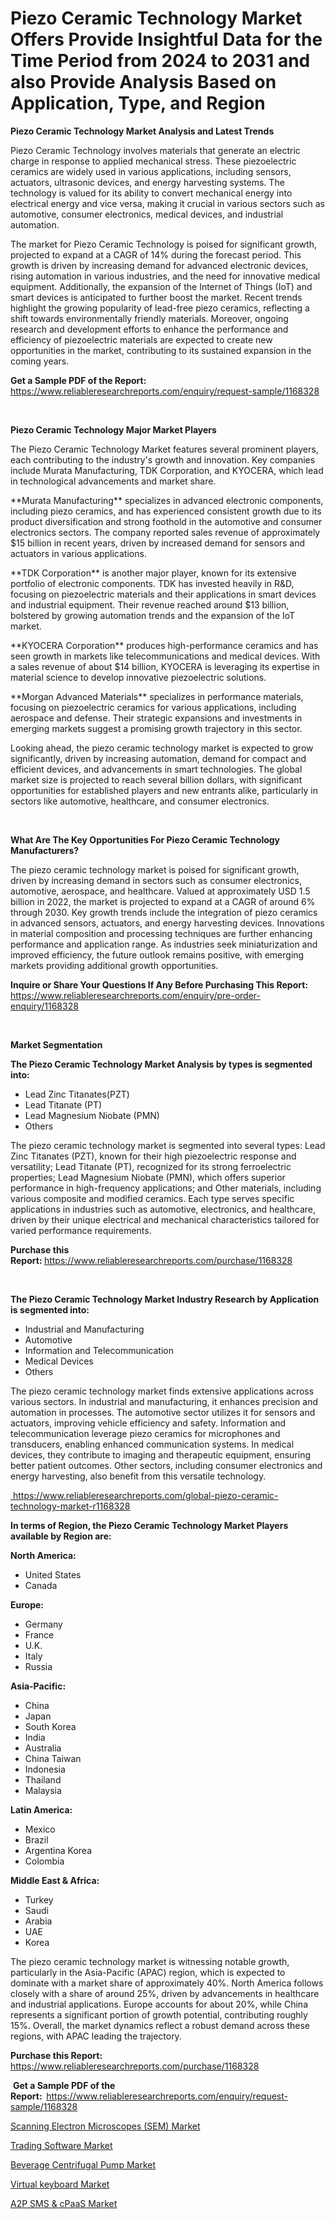 <p><h1>Piezo Ceramic Technology Market Offers Provide Insightful Data for the Time Period from 2024 to 2031 and also Provide Analysis Based on Application, Type, and Region</h1></p><p><strong>Piezo Ceramic Technology Market Analysis and Latest Trends</strong></p>
<p><p>Piezo Ceramic Technology involves materials that generate an electric charge in response to applied mechanical stress. These piezoelectric ceramics are widely used in various applications, including sensors, actuators, ultrasonic devices, and energy harvesting systems. The technology is valued for its ability to convert mechanical energy into electrical energy and vice versa, making it crucial in various sectors such as automotive, consumer electronics, medical devices, and industrial automation.</p><p>The market for Piezo Ceramic Technology is poised for significant growth, projected to expand at a CAGR of 14% during the forecast period. This growth is driven by increasing demand for advanced electronic devices, rising automation in various industries, and the need for innovative medical equipment. Additionally, the expansion of the Internet of Things (IoT) and smart devices is anticipated to further boost the market. Recent trends highlight the growing popularity of lead-free piezo ceramics, reflecting a shift towards environmentally friendly materials. Moreover, ongoing research and development efforts to enhance the performance and efficiency of piezoelectric materials are expected to create new opportunities in the market, contributing to its sustained expansion in the coming years.</p></p>
<p><strong>Get a Sample PDF of the Report:&nbsp;</strong> <a href="https://www.reliableresearchreports.com/enquiry/request-sample/1168328?utm_campaign=11&utm_medium=2&utm_source=Github&utm_content=ia&utm_term=30102024&utm_id=piezo-ceramic-technology">https://www.reliableresearchreports.com/enquiry/request-sample/1168328</a></p>
<p>&nbsp;</p>
<p><strong>Piezo Ceramic Technology Major Market Players</strong></p>
<p><p>The Piezo Ceramic Technology Market features several prominent players, each contributing to the industry's growth and innovation. Key companies include Murata Manufacturing, TDK Corporation, and KYOCERA, which lead in technological advancements and market share.</p><p>**Murata Manufacturing** specializes in advanced electronic components, including piezo ceramics, and has experienced consistent growth due to its product diversification and strong foothold in the automotive and consumer electronics sectors. The company reported sales revenue of approximately $15 billion in recent years, driven by increased demand for sensors and actuators in various applications.</p><p>**TDK Corporation** is another major player, known for its extensive portfolio of electronic components. TDK has invested heavily in R&D, focusing on piezoelectric materials and their applications in smart devices and industrial equipment. Their revenue reached around $13 billion, bolstered by growing automation trends and the expansion of the IoT market.</p><p>**KYOCERA Corporation** produces high-performance ceramics and has seen growth in markets like telecommunications and medical devices. With a sales revenue of about $14 billion, KYOCERA is leveraging its expertise in material science to develop innovative piezoelectric solutions.</p><p>**Morgan Advanced Materials** specializes in performance materials, focusing on piezoelectric ceramics for various applications, including aerospace and defense. Their strategic expansions and investments in emerging markets suggest a promising growth trajectory in this sector.</p><p>Looking ahead, the piezo ceramic technology market is expected to grow significantly, driven by increasing automation, demand for compact and efficient devices, and advancements in smart technologies. The global market size is projected to reach several billion dollars, with significant opportunities for established players and new entrants alike, particularly in sectors like automotive, healthcare, and consumer electronics.</p></p>
<p>&nbsp;</p>
<p><strong>What Are The Key Opportunities For Piezo Ceramic Technology Manufacturers?</strong></p>
<p><p>The piezo ceramic technology market is poised for significant growth, driven by increasing demand in sectors such as consumer electronics, automotive, aerospace, and healthcare. Valued at approximately USD 1.5 billion in 2022, the market is projected to expand at a CAGR of around 6% through 2030. Key growth trends include the integration of piezo ceramics in advanced sensors, actuators, and energy harvesting devices. Innovations in material composition and processing techniques are further enhancing performance and application range. As industries seek miniaturization and improved efficiency, the future outlook remains positive, with emerging markets providing additional growth opportunities.</p></p>
<p><strong>Inquire or Share Your Questions If Any Before Purchasing This Report:</strong> <a href="https://www.reliableresearchreports.com/enquiry/pre-order-enquiry/1168328?utm_campaign=11&utm_medium=2&utm_source=Github&utm_content=ia&utm_term=30102024&utm_id=piezo-ceramic-technology">https://www.reliableresearchreports.com/enquiry/pre-order-enquiry/1168328</a></p>
<p>&nbsp;</p>
<p><strong>Market Segmentation</strong></p>
<p><strong>The Piezo Ceramic Technology Market Analysis by types is segmented into:</strong></p>
<p><ul><li>Lead Zinc Titanates(PZT)</li><li>Lead Titanate (PT)</li><li>Lead Magnesium Niobate (PMN)</li><li>Others</li></ul></p>
<p><p>The piezo ceramic technology market is segmented into several types: Lead Zinc Titanates (PZT), known for their high piezoelectric response and versatility; Lead Titanate (PT), recognized for its strong ferroelectric properties; Lead Magnesium Niobate (PMN), which offers superior performance in high-frequency applications; and Other materials, including various composite and modified ceramics. Each type serves specific applications in industries such as automotive, electronics, and healthcare, driven by their unique electrical and mechanical characteristics tailored for varied performance requirements.</p></p>
<p><strong>Purchase this Report:&nbsp;</strong><a href="https://www.reliableresearchreports.com/purchase/1168328?utm_campaign=11&utm_medium=2&utm_source=Github&utm_content=ia&utm_term=30102024&utm_id=piezo-ceramic-technology">https://www.reliableresearchreports.com/purchase/1168328</a></p>
<p>&nbsp;</p>
<p><strong>The Piezo Ceramic Technology Market Industry Research by Application is segmented into:</strong></p>
<p><ul><li>Industrial and Manufacturing</li><li>Automotive</li><li>Information and Telecommunication</li><li>Medical Devices</li><li>Others</li></ul></p>
<p><p>The piezo ceramic technology market finds extensive applications across various sectors. In industrial and manufacturing, it enhances precision and automation in processes. The automotive sector utilizes it for sensors and actuators, improving vehicle efficiency and safety. Information and telecommunication leverage piezo ceramics for microphones and transducers, enabling enhanced communication systems. In medical devices, they contribute to imaging and therapeutic equipment, ensuring better patient outcomes. Other sectors, including consumer electronics and energy harvesting, also benefit from this versatile technology.</p></p>
<p><a href="https://www.reliableresearchreports.com/global-piezo-ceramic-technology-market-r1168328?utm_campaign=11&utm_medium=2&utm_source=Github&utm_content=ia&utm_term=30102024&utm_id=piezo-ceramic-technology">&nbsp;https://www.reliableresearchreports.com/global-piezo-ceramic-technology-market-r1168328</a></p>
<p><strong>In terms of Region, the Piezo Ceramic Technology Market Players available by Region are:</strong></p>
<p>
    <p> <strong> North America: </strong>
        <ul>
            <li>United States</li>
            <li>Canada</li>
        </ul>
        </p> 
    <p> <strong> Europe: </strong>
        <ul>
            <li>Germany</li>
            <li>France</li>
            <li>U.K.</li>
            <li>Italy</li>
            <li>Russia</li>
        </ul>
        </p> 
    <p> <strong> Asia-Pacific: </strong>
        <ul>
            <li>China</li>
            <li>Japan</li>
            <li>South Korea</li>
            <li>India</li>
            <li>Australia</li>
            <li>China Taiwan</li>
            <li>Indonesia</li>
            <li>Thailand</li>
            <li>Malaysia</li>
        </ul>
        </p> 
    <p> <strong> Latin America: </strong>
        <ul>
            <li>Mexico</li>
            <li>Brazil</li>
            <li>Argentina Korea</li>
            <li>Colombia</li>
        </ul>
        </p> 
    <p> <strong> Middle East & Africa: </strong>
        <ul>
            <li>Turkey</li>
            <li>Saudi</li>
            <li>Arabia</li>
            <li>UAE</li>
            <li>Korea</li>
        </ul>
    </p>
    </p>
<p><p>The piezo ceramic technology market is witnessing notable growth, particularly in the Asia-Pacific (APAC) region, which is expected to dominate with a market share of approximately 40%. North America follows closely with a share of around 25%, driven by advancements in healthcare and industrial applications. Europe accounts for about 20%, while China represents a significant portion of growth potential, contributing roughly 15%. Overall, the market dynamics reflect a robust demand across these regions, with APAC leading the trajectory.</p></p>
<p><strong>Purchase this Report: </strong><a href="https://www.reliableresearchreports.com/purchase/1168328?utm_campaign=11&utm_medium=2&utm_source=Github&utm_content=ia&utm_term=30102024&utm_id=piezo-ceramic-technology">https://www.reliableresearchreports.com/purchase/1168328</a></p>
<p>&nbsp;<strong>Get a Sample PDF of the Report:&nbsp;&nbsp;</strong><a href="https://www.reliableresearchreports.com/enquiry/request-sample/1168328?utm_campaign=11&utm_medium=2&utm_source=Github&utm_content=ia&utm_term=30102024&utm_id=piezo-ceramic-technology">https://www.reliableresearchreports.com/enquiry/request-sample/1168328</a></p>
<p><strong></strong></p>
<p><p><a href="https://github.com/ellinutterosx5/Market-Research-Report-List-1/blob/main/scanning-electron-microscopes-sem-market.md?utm_campaign=11&utm_medium=2&utm_source=Github&utm_content=ia&utm_term=30102024&utm_id=piezo-ceramic-technology">Scanning Electron Microscopes (SEM) Market</a></p><p><a href="https://www.linkedin.com/pulse/trading-software-market-strategic-insights-product-evolution-h8iqc?utm_campaign=11&utm_medium=2&utm_source=Github&utm_content=ia&utm_term=30102024&utm_id=piezo-ceramic-technology">Trading Software Market</a></p><p><a href="https://issuu.com/reportprime-2/docs/beverage-centrifugal-pump-market-si_9cdff2db98b151?utm_campaign=11&utm_medium=2&utm_source=Github&utm_content=ia&utm_term=30102024&utm_id=piezo-ceramic-technology">Beverage Centrifugal Pump Market</a></p><p><a href="https://www.linkedin.com/pulse/virtual-keyboard-market-global-regional-analysis-2024--mfkcc?utm_campaign=11&utm_medium=2&utm_source=Github&utm_content=ia&utm_term=30102024&utm_id=piezo-ceramic-technology">Virtual keyboard Market</a></p><p><a href="https://github.com/ambertqocronceb/Market-Research-Report-List-1/blob/main/a2p-sms-cpaas-market.md?utm_campaign=11&utm_medium=2&utm_source=Github&utm_content=ia&utm_term=30102024&utm_id=piezo-ceramic-technology">A2P SMS & cPaaS Market</a></p></p>